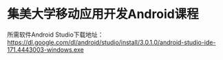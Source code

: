 # 集美大学移动应用开发Android课程
所需软件Android Studio下载地址：https://dl.google.com/dl/android/studio/install/3.0.1.0/android-studio-ide-171.4443003-windows.exe
